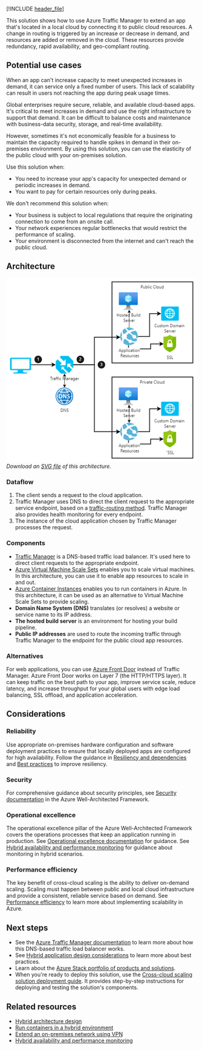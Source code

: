 [!INCLUDE [header_file](../../../includes/sol-idea-header.md)]

This solution shows how to use Azure Traffic Manager to extend an app that's located in a local cloud by connecting it to public cloud resources. A change in routing is triggered by an increase or decrease in demand, and resources are added or removed in the cloud. These resources provide redundancy, rapid availability, and geo-compliant routing.

## Potential use cases

When an app can't increase capacity to meet unexpected increases in demand, it can service only a fixed number of users. This lack of scalability can result in users not reaching the app during peak usage times.

Global enterprises require secure, reliable, and available cloud-based apps. It's critical to meet increases in demand and use the right infrastructure to support that demand. It can be difficult to balance costs and maintenance with business-data security, storage, and real-time availability.

However, sometimes it's not economically feasible for a business to maintain the capacity required to handle spikes in demand in their on-premises environment. By using this solution, you can use the elasticity of the public cloud with your on-premises solution.  

Use this solution when:

- You need to increase your app's capacity for unexpected demand or periodic increases in demand.
- You want to pay for certain resources only during peaks.

We don't recommend this solution when:

- Your business is subject to local regulations that require the originating connection to come from an onsite call.
- Your network experiences regular bottlenecks that would restrict the performance of scaling.
- Your environment is disconnected from the internet and can't reach the public cloud.

## Architecture

![Diagram that shows an architecture for hybrid cross-cloud scaling.](../media/hybrid-cross-cloud-scaling.png)  
_Download an [SVG file](https://arch-center.azureedge.net/cross-cloud-scaling.svg) of this architecture._

### Dataflow

1. The client sends a request to the cloud application.
1. Traffic Manager uses DNS to direct the client request to the appropriate service endpoint, based on a [traffic-routing method](/azure/traffic-manager/traffic-manager-routing-methods). Traffic Manager also provides health monitoring for every endpoint.
1. The instance of the cloud application chosen by Traffic Manager processes the request.

### Components

- [Traffic Manager](https://azure.microsoft.com/services/traffic-manager) is a DNS-based traffic load balancer. It's used here to direct client requests to the appropriate endpoint.
- [Azure Virtual Machine Scale Sets](https://azure.microsoft.com/services/virtual-machine-scale-sets) enables you to scale virtual machines. In this architecture, you can use it to enable app resources to scale in and out. 
- [Azure Container Instances](https://azure.microsoft.com/services/container-instances) enables you to run containers in Azure. In this architecture, it can be used as an alternative to Virtual Machine Scale Sets to provide scaling. 
- **Domain Name System (DNS)** translates (or resolves) a website or service name to its IP address.
- **The hosted build server** is an environment for hosting your build pipeline.
- **Public IP addresses** are used to route the incoming traffic through Traffic Manager to the endpoint for the public cloud app resources.

### Alternatives

For web applications, you can use [Azure Front Door](https://azure.microsoft.com/services/frontdoor) instead of Traffic Manager. Azure Front Door works on Layer 7 (the HTTP/HTTPS layer).
It can keep traffic on the best path to your app, improve service scale, reduce latency, and increase throughput for your global users with edge load balancing, SSL offload, and application acceleration.

## Considerations

### Reliability

Use appropriate on-premises hardware configuration and software deployment practices to ensure that locally deployed apps are configured for high availability. Follow the guidance in [Resiliency and dependencies](/azure/architecture/framework/resiliency/design-resiliency) and [Best practices](/azure/architecture/framework/resiliency/design-best-practices) to improve resiliency.

### Security

For comprehensive guidance about security principles, see [Security documentation](/azure/architecture/framework/security) in the Azure Well-Architected Framework.

### Operational excellence

The operational excellence pillar of the Azure Well-Architected Framework covers the operations processes that keep an application running in production. See [Operational excellence documentation](/azure/architecture/framework/devops) for guidance. See [Hybrid availability and performance monitoring](../../hybrid/hybrid-containers.yml) for guidance about monitoring in hybrid scenarios.

### Performance efficiency

The key benefit of cross-cloud scaling is the ability to deliver on-demand scaling. Scaling must happen between public and local cloud infrastructure and provide a consistent, reliable service based on demand. See [Performance efficiency](/azure/architecture/framework/scalability) to learn more about implementing scalability in Azure.

## Next steps

- See the [Azure Traffic Manager documentation](/azure/traffic-manager/traffic-manager-overview) to learn more about how this DNS-based traffic load balancer works.
- See [Hybrid application design considerations](/hybrid/app-solutions/overview-app-design-considerations) to learn more about best practices.
- Learn about the [Azure Stack portfolio of products and solutions](/azure-stack).
- When you're ready to deploy this solution, use the [Cross-cloud scaling solution deployment guide](/azure/architecture/hybrid/deployments/solution-deployment-guide-cross-cloud-scaling). It provides step-by-step instructions for deploying and testing the solution's components. 

## Related resources

- [Hybrid architecture design](../../hybrid/hybrid-start-here.md)
- [Run containers in a hybrid environment](../../hybrid/hybrid-containers.yml)
- [Extend an on-premises network using VPN](../../reference-architectures/hybrid-networking/vpn.yml)
- [Hybrid availability and performance monitoring](../../hybrid/hybrid-containers.yml)
